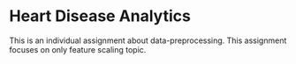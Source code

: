 # Heart Disease Analytics
This is an individual assignment about data-preprocessing. This assignment focuses on only feature scaling topic. 
